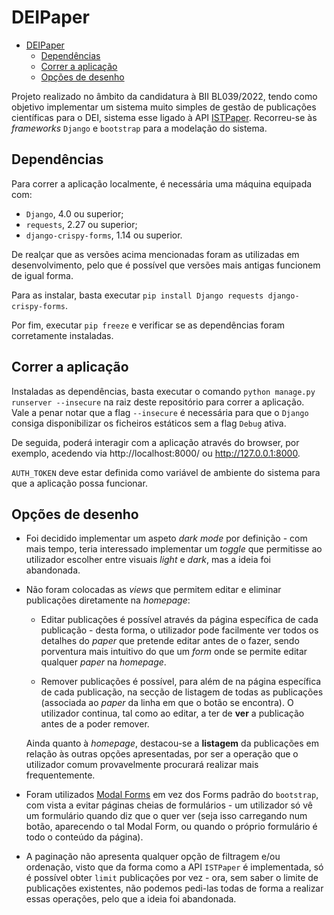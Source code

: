 # DEIPaper

- [DEIPaper](#deipaper)
  - [Dependências](#dependências)
  - [Correr a aplicação](#correr-a-aplicação)
  - [Opções de desenho](#opções-de-desenho)

Projeto realizado no âmbito da candidatura à BII BL039/2022, tendo como objetivo implementar um sistema muito simples de gestão de publicações científicas para o DEI, sistema esse ligado à API [ISTPaper](https://aduck.rnl.tecnico.ulisboa.pt/istpaper/swagger-ui/index.html). Recorreu-se às _frameworks_ `Django` e `bootstrap` para a modelação do sistema.

## Dependências

Para correr a aplicação localmente, é necessária uma máquina equipada com:

  - `Django`, 4.0 ou superior;
  - `requests`, 2.27 ou superior;
  - `django-crispy-forms`, 1.14 ou superior.

De realçar que as versões acima mencionadas foram as utilizadas em desenvolvimento, pelo que é possível que versões mais antigas funcionem de igual forma.

Para as instalar, basta executar `pip install Django requests django-crispy-forms`.

Por fim, executar `pip freeze` e verificar se as dependências foram corretamente instaladas.

## Correr a aplicação

Instaladas as dependências, basta executar o comando `python manage.py runserver --insecure` na raiz deste repositório para correr a aplicação.  
Vale a penar notar que a flag `--insecure` é necessária para que o `Django` consiga disponibilizar os ficheiros estáticos sem a flag `Debug` ativa.

De seguida, poderá interagir com a aplicação através do browser, por exemplo, acedendo via http://localhost:8000/ ou http://127.0.0.1:8000.

`AUTH_TOKEN` deve estar definida como variável de ambiente do sistema para que a aplicação possa funcionar.

## Opções de desenho

- Foi decidido implementar um aspeto _dark mode_ por definição - com mais tempo, teria interessado implementar um _toggle_ que permitisse ao utilizador escolher entre visuais _light_ e _dark_, mas a ideia foi abandonada.

- Não foram colocadas as _views_ que permitem editar e eliminar publicações diretamente na _homepage_:

  - Editar publicações é possível através da página específica de cada publicação - desta forma, o utilizador pode facilmente ver todos os detalhes do _paper_ que pretende editar antes de o fazer, sendo porventura mais intuitivo do que um _form_ onde se permite editar qualquer _paper_ na _homepage_.

  - Remover publicações é possível, para além de na página específica de cada publicação, na secção de listagem de todas as publicações (associada ao _paper_ da linha em que o botão se encontra). O utilizador continua, tal como ao editar, a ter de **ver** a publicação antes de a poder remover.
  
  Ainda quanto à _homepage_, destacou-se a **listagem** da publicações em relação às outras opções apresentadas, por ser a operação que o utilizador comum provavelmente procurará realizar mais frequentemente.

- Foram utilizados [Modal Forms](https://getbootstrap.com/docs/4.3/components/modal/#varying-modal-content) em vez dos Forms padrão do `bootstrap`, com vista a evitar páginas cheias de formulários - um utilizador só vê um formulário quando diz que o quer ver (seja isso carregando num botão, aparecendo o tal Modal Form, ou quando o próprio formulário é todo o conteúdo da página).

- A paginação não apresenta qualquer opção de filtragem e/ou ordenação, visto que da forma como a API `ISTPaper` é implementada, só é possível obter `limit` publicações por vez - ora, sem saber o limite de publicações existentes, não podemos pedi-las todas de forma a realizar essas operações, pelo que a ideia foi abandonada.
